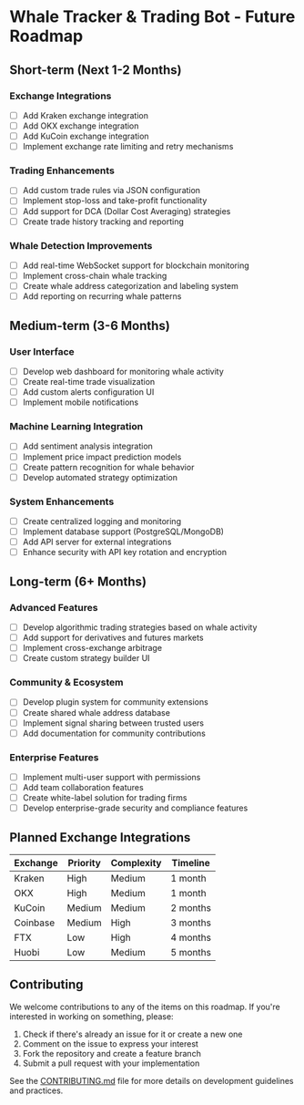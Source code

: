 # Whale Tracker & Trading Bot - Future Roadmap

## Short-term (Next 1-2 Months)

### Exchange Integrations
- [ ] Add Kraken exchange integration
- [ ] Add OKX exchange integration
- [ ] Add KuCoin exchange integration
- [ ] Implement exchange rate limiting and retry mechanisms

### Trading Enhancements
- [ ] Add custom trade rules via JSON configuration
- [ ] Implement stop-loss and take-profit functionality
- [ ] Add support for DCA (Dollar Cost Averaging) strategies
- [ ] Create trade history tracking and reporting

### Whale Detection Improvements
- [ ] Add real-time WebSocket support for blockchain monitoring
- [ ] Implement cross-chain whale tracking
- [ ] Create whale address categorization and labeling system
- [ ] Add reporting on recurring whale patterns

## Medium-term (3-6 Months)

### User Interface
- [ ] Develop web dashboard for monitoring whale activity
- [ ] Create real-time trade visualization
- [ ] Add custom alerts configuration UI
- [ ] Implement mobile notifications

### Machine Learning Integration
- [ ] Add sentiment analysis integration
- [ ] Implement price impact prediction models
- [ ] Create pattern recognition for whale behavior
- [ ] Develop automated strategy optimization

### System Enhancements
- [ ] Create centralized logging and monitoring
- [ ] Implement database support (PostgreSQL/MongoDB)
- [ ] Add API server for external integrations
- [ ] Enhance security with API key rotation and encryption

## Long-term (6+ Months)

### Advanced Features
- [ ] Develop algorithmic trading strategies based on whale activity
- [ ] Add support for derivatives and futures markets
- [ ] Implement cross-exchange arbitrage
- [ ] Create custom strategy builder UI

### Community & Ecosystem
- [ ] Develop plugin system for community extensions
- [ ] Create shared whale address database
- [ ] Implement signal sharing between trusted users
- [ ] Add documentation for community contributions

### Enterprise Features
- [ ] Implement multi-user support with permissions
- [ ] Add team collaboration features
- [ ] Create white-label solution for trading firms
- [ ] Develop enterprise-grade security and compliance features

## Planned Exchange Integrations

| Exchange | Priority | Complexity | Timeline |
|----------|----------|------------|----------|
| Kraken   | High     | Medium     | 1 month  |
| OKX      | High     | Medium     | 1 month  |
| KuCoin   | Medium   | Medium     | 2 months |
| Coinbase | Medium   | High       | 3 months |
| FTX      | Low      | High       | 4 months |
| Huobi    | Low      | Medium     | 5 months |

## Contributing

We welcome contributions to any of the items on this roadmap. If you're interested in working on something, please:

1. Check if there's already an issue for it or create a new one
2. Comment on the issue to express your interest
3. Fork the repository and create a feature branch
4. Submit a pull request with your implementation

See the [CONTRIBUTING.md](CONTRIBUTING.md) file for more details on development guidelines and practices. 
